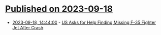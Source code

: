 # [Published on 2023-09-18](index.md)

* [2023-09-18, 14:44:00](https://news.slashdot.org/story/23/09/18/148253/us-asks-for-help-finding-missing-f-35-fighter-jet-after-crash?utm_source=rss1.0mainlinkanon&utm_medium=feed) - [US Asks for Help Finding Missing F-35 Fighter Jet After Crash](https://news.slashdot.org/story/23/09/18/148253/us-asks-for-help-finding-missing-f-35-fighter-jet-after-crash?utm_source=rss1.0mainlinkanon&utm_medium=feed)
